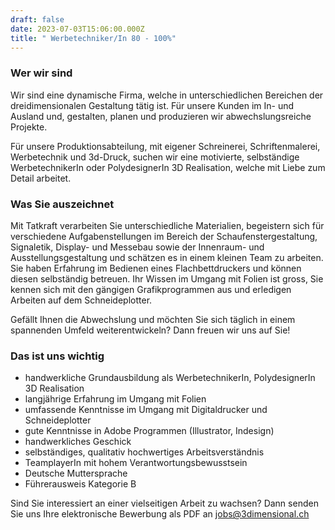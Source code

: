 ```yaml
---
draft: false
date: 2023-07-03T15:06:00.000Z
title: " Werbetechniker/In 80 - 100%"
---
```

### Wer wir sind

Wir sind eine dynamische Firma, welche in unterschiedlichen Bereichen der dreidimensionalen 
Gestaltung tätig ist. Für unsere Kunden im In- und Ausland und, gestalten, planen und produzieren wir abwechslungsreiche Projekte.

Für unsere Produktionsabteilung, mit eigener Schreinerei, Schriftenmalerei, Werbetechnik und 3d-Druck, suchen wir eine motivierte, selbständige WerbetechnikerIn oder PolydesignerIn 3D Realisation, welche mit Liebe zum Detail arbeitet. 

### Was Sie auszeichnet

Mit Tatkraft verarbeiten Sie unterschiedliche Materialien, begeistern sich für verschiedene Aufgabenstellungen im Bereich der Schaufenstergestaltung, Signaletik, Display- und Messebau sowie der Innenraum- und Ausstellungsgestaltung und schätzen es in einem kleinen Team zu arbeiten. Sie haben Erfahrung im Bedienen eines Flachbettdruckers und können diesen selbständig betreuen. Ihr Wissen im Umgang mit Folien ist gross, Sie kennen sich mit den gängigen Grafikprogrammen aus und erledigen Arbeiten auf dem Schneideplotter. 

Gefällt Ihnen die Abwechslung und möchten Sie sich täglich in einem spannenden Umfeld weiterentwickeln? Dann freuen wir uns auf Sie!

### Das ist uns wichtig

* handwerkliche Grundausbildung als WerbetechnikerIn, PolydesignerIn 3D Realisation
* langjährige Erfahrung im Umgang mit Folien
* umfassende Kenntnisse im Umgang mit Digitaldrucker und Schneideplotter
* gute Kenntnisse in Adobe Programmen (Illustrator, Indesign)
* handwerkliches Geschick
* selbständiges, qualitativ hochwertiges Arbeitsverständnis
* TeamplayerIn mit hohem Verantwortungsbewusstsein
* Deutsche Muttersprache
* Führerausweis Kategorie B

Sind Sie interessiert an einer vielseitigen Arbeit zu wachsen? Dann senden Sie uns Ihre elektronische Bewerbung als PDF an [jobs@3dimensional.ch](mailto:jobs@3dimensional.ch)
